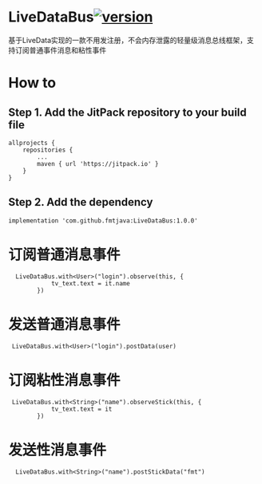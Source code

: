 # LiveDataBus[![version](https://jitpack.io/v/fmtjava/LiveDataBus.svg)](https://jitpack.io/#fmtjava/LiveDataBus)
基于LiveData实现的一款不用发注册，不会内存泄露的轻量级消息总线框架，支持订阅普通事件消息和粘性事件

# How to
## Step 1. Add the JitPack repository to your build file

```
allprojects {
	repositories {
		...
		maven { url 'https://jitpack.io' }
	}
}

```
##  Step 2. Add the dependency
```
implementation 'com.github.fmtjava:LiveDataBus:1.0.0'
```

# 订阅普通消息事件
```
  LiveDataBus.with<User>("login").observe(this, {
            tv_text.text = it.name
        })

```

# 发送普通消息事件
```
 LiveDataBus.with<User>("login").postData(user)
```

# 订阅粘性消息事件
```
 LiveDataBus.with<String>("name").observeStick(this, {
            tv_text.text = it
        })
```

# 发送性消息事件
```
  LiveDataBus.with<String>("name").postStickData("fmt")
```
